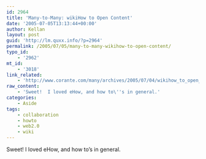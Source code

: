 ```yaml
---
id: 2964
title: 'Many-to-Many: wikiHow to Open Content'
date: '2005-07-05T13:13:44+00:00'
author: Kellan
layout: post
guid: 'http://lm.quxx.info/?p=2964'
permalink: /2005/07/05/many-to-many-wikihow-to-open-content/
typo_id:
    - '2962'
mt_id:
    - '3018'
link_related:
    - 'http://www.corante.com/many/archives/2005/07/04/wikihow_to_open_content.php'
raw_content:
    - 'Sweet!  I loved eHow, and how to\''s in general.'
categories:
    - Aside
tags:
    - collaboration
    - howto
    - web2.0
    - wiki
---
```


Sweet! I loved eHow, and how to’s in general.